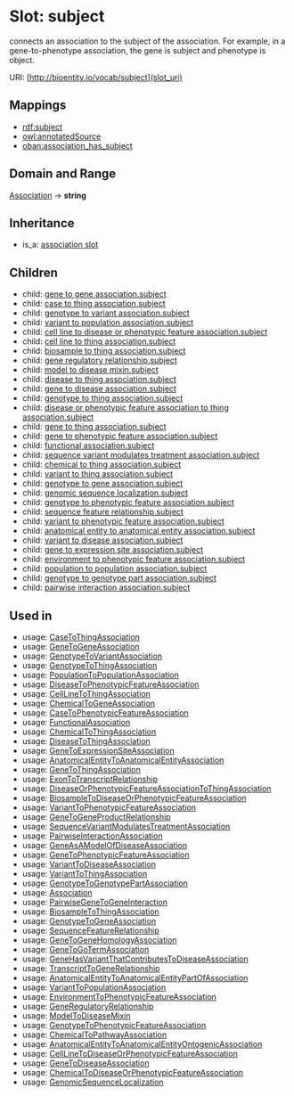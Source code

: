# Slot: subject


connects an association to the subject of the association. For example, in a gene-to-phenotype association, the gene is subject and phenotype is object.

URI: [http://bioentity.io/vocab/subject](slot_uri)
## Mappings

 * [rdf:subject](http://purl.obolibrary.org/obo/rdf_subject)
 * [owl:annotatedSource](http://purl.obolibrary.org/obo/owl_annotatedSource)
 * [oban:association_has_subject](http://purl.obolibrary.org/obo/oban_association_has_subject)
## Domain and Range

[Association](Association.md) -> **string**
## Inheritance

 *  is_a: [association slot](association_slot.md)
## Children

 *  child: [gene to gene association.subject](gene_to_gene_association_subject.md)
 *  child: [case to thing association.subject](case_to_thing_association_subject.md)
 *  child: [genotype to variant association.subject](genotype_to_variant_association_subject.md)
 *  child: [variant to population association.subject](variant_to_population_association_subject.md)
 *  child: [cell line to disease or phenotypic feature association.subject](cell_line_to_disease_or_phenotypic_feature_association_subject.md)
 *  child: [cell line to thing association.subject](cell_line_to_thing_association_subject.md)
 *  child: [biosample to thing association.subject](biosample_to_thing_association_subject.md)
 *  child: [gene regulatory relationship.subject](gene_regulatory_relationship_subject.md)
 *  child: [model to disease mixin.subject](model_to_disease_mixin_subject.md)
 *  child: [disease to thing association.subject](disease_to_thing_association_subject.md)
 *  child: [gene to disease association.subject](gene_to_disease_association_subject.md)
 *  child: [genotype to thing association.subject](genotype_to_thing_association_subject.md)
 *  child: [disease or phenotypic feature association to thing association.subject](disease_or_phenotypic_feature_association_to_thing_association_subject.md)
 *  child: [gene to thing association.subject](gene_to_thing_association_subject.md)
 *  child: [gene to phenotypic feature association.subject](gene_to_phenotypic_feature_association_subject.md)
 *  child: [functional association.subject](functional_association_subject.md)
 *  child: [sequence variant modulates treatment association.subject](sequence_variant_modulates_treatment_association_subject.md)
 *  child: [chemical to thing association.subject](chemical_to_thing_association_subject.md)
 *  child: [variant to thing association.subject](variant_to_thing_association_subject.md)
 *  child: [genotype to gene association.subject](genotype_to_gene_association_subject.md)
 *  child: [genomic sequence localization.subject](genomic_sequence_localization_subject.md)
 *  child: [genotype to phenotypic feature association.subject](genotype_to_phenotypic_feature_association_subject.md)
 *  child: [sequence feature relationship.subject](sequence_feature_relationship_subject.md)
 *  child: [variant to phenotypic feature association.subject](variant_to_phenotypic_feature_association_subject.md)
 *  child: [anatomical entity to anatomical entity association.subject](anatomical_entity_to_anatomical_entity_association_subject.md)
 *  child: [variant to disease association.subject](variant_to_disease_association_subject.md)
 *  child: [gene to expression site association.subject](gene_to_expression_site_association_subject.md)
 *  child: [environment to phenotypic feature association.subject](environment_to_phenotypic_feature_association_subject.md)
 *  child: [population to population association.subject](population_to_population_association_subject.md)
 *  child: [genotype to genotype part association.subject](genotype_to_genotype_part_association_subject.md)
 *  child: [pairwise interaction association.subject](pairwise_interaction_association_subject.md)
## Used in

 *  usage: [CaseToThingAssociation](CaseToThingAssociation.md)
 *  usage: [GeneToGeneAssociation](GeneToGeneAssociation.md)
 *  usage: [GenotypeToVariantAssociation](GenotypeToVariantAssociation.md)
 *  usage: [GenotypeToThingAssociation](GenotypeToThingAssociation.md)
 *  usage: [PopulationToPopulationAssociation](PopulationToPopulationAssociation.md)
 *  usage: [DiseaseToPhenotypicFeatureAssociation](DiseaseToPhenotypicFeatureAssociation.md)
 *  usage: [CellLineToThingAssociation](CellLineToThingAssociation.md)
 *  usage: [ChemicalToGeneAssociation](ChemicalToGeneAssociation.md)
 *  usage: [CaseToPhenotypicFeatureAssociation](CaseToPhenotypicFeatureAssociation.md)
 *  usage: [FunctionalAssociation](FunctionalAssociation.md)
 *  usage: [ChemicalToThingAssociation](ChemicalToThingAssociation.md)
 *  usage: [DiseaseToThingAssociation](DiseaseToThingAssociation.md)
 *  usage: [GeneToExpressionSiteAssociation](GeneToExpressionSiteAssociation.md)
 *  usage: [AnatomicalEntityToAnatomicalEntityAssociation](AnatomicalEntityToAnatomicalEntityAssociation.md)
 *  usage: [GeneToThingAssociation](GeneToThingAssociation.md)
 *  usage: [ExonToTranscriptRelationship](ExonToTranscriptRelationship.md)
 *  usage: [DiseaseOrPhenotypicFeatureAssociationToThingAssociation](DiseaseOrPhenotypicFeatureAssociationToThingAssociation.md)
 *  usage: [BiosampleToDiseaseOrPhenotypicFeatureAssociation](BiosampleToDiseaseOrPhenotypicFeatureAssociation.md)
 *  usage: [VariantToPhenotypicFeatureAssociation](VariantToPhenotypicFeatureAssociation.md)
 *  usage: [GeneToGeneProductRelationship](GeneToGeneProductRelationship.md)
 *  usage: [SequenceVariantModulatesTreatmentAssociation](SequenceVariantModulatesTreatmentAssociation.md)
 *  usage: [PairwiseInteractionAssociation](PairwiseInteractionAssociation.md)
 *  usage: [GeneAsAModelOfDiseaseAssociation](GeneAsAModelOfDiseaseAssociation.md)
 *  usage: [GeneToPhenotypicFeatureAssociation](GeneToPhenotypicFeatureAssociation.md)
 *  usage: [VariantToDiseaseAssociation](VariantToDiseaseAssociation.md)
 *  usage: [VariantToThingAssociation](VariantToThingAssociation.md)
 *  usage: [GenotypeToGenotypePartAssociation](GenotypeToGenotypePartAssociation.md)
 *  usage: [Association](Association.md)
 *  usage: [PairwiseGeneToGeneInteraction](PairwiseGeneToGeneInteraction.md)
 *  usage: [BiosampleToThingAssociation](BiosampleToThingAssociation.md)
 *  usage: [GenotypeToGeneAssociation](GenotypeToGeneAssociation.md)
 *  usage: [SequenceFeatureRelationship](SequenceFeatureRelationship.md)
 *  usage: [GeneToGeneHomologyAssociation](GeneToGeneHomologyAssociation.md)
 *  usage: [GeneToGoTermAssociation](GeneToGoTermAssociation.md)
 *  usage: [GeneHasVariantThatContributesToDiseaseAssociation](GeneHasVariantThatContributesToDiseaseAssociation.md)
 *  usage: [TranscriptToGeneRelationship](TranscriptToGeneRelationship.md)
 *  usage: [AnatomicalEntityToAnatomicalEntityPartOfAssociation](AnatomicalEntityToAnatomicalEntityPartOfAssociation.md)
 *  usage: [VariantToPopulationAssociation](VariantToPopulationAssociation.md)
 *  usage: [EnvironmentToPhenotypicFeatureAssociation](EnvironmentToPhenotypicFeatureAssociation.md)
 *  usage: [GeneRegulatoryRelationship](GeneRegulatoryRelationship.md)
 *  usage: [ModelToDiseaseMixin](ModelToDiseaseMixin.md)
 *  usage: [GenotypeToPhenotypicFeatureAssociation](GenotypeToPhenotypicFeatureAssociation.md)
 *  usage: [ChemicalToPathwayAssociation](ChemicalToPathwayAssociation.md)
 *  usage: [AnatomicalEntityToAnatomicalEntityOntogenicAssociation](AnatomicalEntityToAnatomicalEntityOntogenicAssociation.md)
 *  usage: [CellLineToDiseaseOrPhenotypicFeatureAssociation](CellLineToDiseaseOrPhenotypicFeatureAssociation.md)
 *  usage: [GeneToDiseaseAssociation](GeneToDiseaseAssociation.md)
 *  usage: [ChemicalToDiseaseOrPhenotypicFeatureAssociation](ChemicalToDiseaseOrPhenotypicFeatureAssociation.md)
 *  usage: [GenomicSequenceLocalization](GenomicSequenceLocalization.md)
